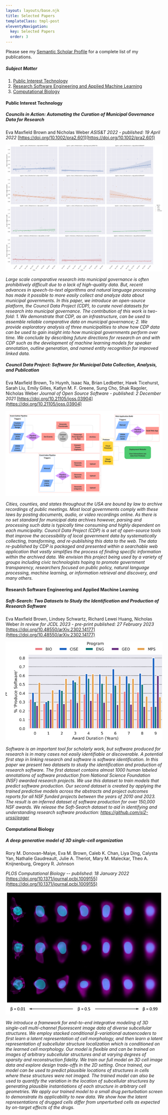 ```yaml
---
layout: layouts/base.njk
title: Selected Papers
templateClass: tmpl-post
eleventyNavigation:
  key: Selected Papers
  order: 3
---
```


Please see my [Semantic Scholar Profile](https://www.semanticscholar.org/author/Eva-Maxfield-Brown/2162029994) for a complete list of my publications.

##### Subject Matter

1. [Public Interest Technology](#public-interest-technology)
1. [Research Software Engineering and Applied Machine Learning](#research-software-engineering-and-applied-machine-learning)
1. [Computational Biology](#computational-biology)

#### Public Interest Technology

##### Councils in Action: Automating the Curation of Municipal Governance Data for Research

Eva Maxfield Brown and Nicholas Weber
_ASIS&T 2022 - published: 19 April 2022_
[https://doi.org/10.1002/pra2.601](https://doi.org/10.1002/pra2.601)

![Usage of different n-grams over time for all municipal councils covered in the initial release of the Councils In Action dataset](../img/papers/cdp-councils-in-action-split-discussion-trends.png)

_Large scale comparative research into municipal governance is often prohibitively difficult due to a lack of high-quality data. But, recent advances in speech-to-text algorithms and natural language processing has made it possible to more easily collect and analyze data about municipal governments. In this paper, we introduce an open-source platform, the Council Data Project (CDP), to curate novel datasets for research into municipal governance. The contribution of this work is two-fold: 1. We demonstrate that CDP, as an infrastructure, can be used to assemble reliable comparative data on municipal governance; 2. We provide exploratory analysis of three municipalities to show how CDP data can be used to gain insight into how municipal governments perform over time. We conclude by describing future directions for research on and with CDP such as the development of machine learning models for speaker annotation, outline generation, and named entity recognition for improved linked data._

##### Council Data Project: Software for Municipal Data Collection, Analysis, and Publication

Eva Maxfield Brown, To Huynh, Isaac Na, Brian Ledbetter, Hawk Ticehurst, Sarah Liu, Emily Gilles, Katlyn M. F. Greene, Sung Cho, Shak Ragoler, Nicholas Weber
_Journal of Open Source Software - published: 2 December 2021_
[https://doi.org/10.21105/joss.03904](https://doi.org/10.21105/joss.03904)

![council data project core event pipeline, video to audio to transcript to index](../img/papers/cdp-core-infra.png)

_Cities, counties, and states throughout the USA are bound by law to archive recordings of public meetings. Most local governments comply with these laws by posting documents, audio, or video recordings online. As there is no set standard for municipal data archives however, parsing and processing such data is typically time consuming and highly dependent on each municipality. Council Data Project (CDP) is a set of open-source tools that improve the accessibility of local government data by systematically collecting, transforming, and re-publishing this data to the web. The data re-published by CDP is packaged and presented within a searchable web application that vastly simplifies the process of finding specific information within the archived data. We envision this project being used by a variety of groups including civic technologists hoping to promote government transparency, researchers focused on public policy, natural language processing, machine learning, or information retrieval and discovery, and many others._

#### Research Software Engineering and Applied Machine Learning

##### Soft-Search: Two Datasets to Study the Identification and Production of Research Software

Eva Maxfield Brown, Lindsey Schwartz, Richard Lewei Huang, Nicholas Weber
_In review for JCDL 2023 - pre-print published: 27 February 2023_
[https://doi.org/10.48550/arXiv.2302.14177](https://doi.org/10.48550/arXiv.2302.14177)

![perecent of awards which likely produce software as NSF award duration increases](../img/papers/soft-search-award-duration.png)

_Software is an important tool for scholarly work, but software produced for research is in many cases not easily identifiable or discoverable. A potential first step in linking research and software is software identification. In this paper we present two datasets to study the identification and production of research software. The first dataset contains almost 1000 human labeled annotations of software production from National Science Foundation (NSF) awarded research projects. We use this dataset to train models that predict software production. Our second dataset is created by applying the trained predictive models across the abstracts and project outcomes reports for all NSF funded projects between the years of 2010 and 2023. The result is an inferred dataset of software production for over 150,000 NSF awards. We release the Soft-Search dataset to aid in identifying and understanding research software production: https://github.com/si2-urssi/eager_

#### Computational Biology

##### A deep generative model of 3D single-cell organization

Rory M. Donovan-Maiye, Eva M. Brown, Caleb K. Chan, Liya Ding, Calysta Yan, Nathalie Gaudreault, Julie A. Theriot, Mary M. Maleckar, Theo A. Knijnenburg, Gregory R. Johnson

_PLOS Computational Biology -- published: 18 January 2022_
[https://doi.org/10.1371/journal.pcbi.1009155](https://doi.org/10.1371/journal.pcbi.1009155)

![cells generated using the integrated cell model using a range of beta values](../img/papers/integrated-cell.png)

_We introduce a framework for end-to-end integrative modeling of 3D single-cell multi-channel fluorescent image data of diverse subcellular structures. We employ stacked conditional β-variational autoencoders to first learn a latent representation of cell morphology, and then learn a latent representation of subcellular structure localization which is conditioned on the learned cell morphology. Our model is flexible and can be trained on images of arbitrary subcellular structures and at varying degrees of sparsity and reconstruction fidelity. We train our full model on 3D cell image data and explore design trade-offs in the 2D setting. Once trained, our model can be used to predict plausible locations of structures in cells where these structures were not imaged. The trained model can also be used to quantify the variation in the location of subcellular structures by generating plausible instantiations of each structure in arbitrary cell geometries. We apply our trained model to a small drug perturbation screen to demonstrate its applicability to new data. We show how the latent representations of drugged cells differ from unperturbed cells as expected by on-target effects of the drugs._
